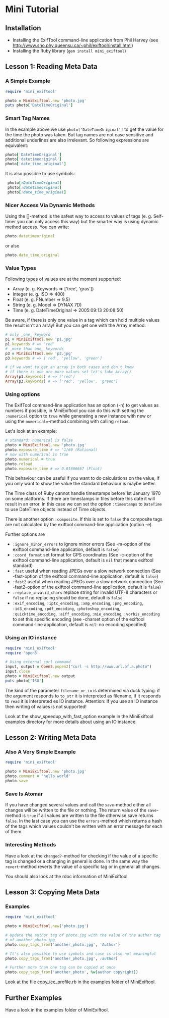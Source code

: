 # Mini Tutorial


## Installation

* Installing the ExifTool command-line application from Phil Harvey
  (see http://www.sno.phy.queensu.ca/~phil/exiftool/install.html)
* Installing the Ruby library (`gem install mini_exiftool`)


## Lesson 1: Reading Meta Data

### A Simple Example

```ruby
require 'mini_exiftool'

photo = MiniExiftool.new 'photo.jpg'
puts photo['DateTimeOriginal']
```

### Smart Tag Names
In the example above we use `photo['DateTimeOriginal']` to
get the value for the time the photo was taken. But tag names are not
case sensitive and additional underlines are also irrelevant. So
following expressions are equivalent:
```ruby
photo['DateTimeOriginal']
photo['datetimeoriginal']
photo['date_time_original']
```

It is also possible to use symbols:
```ruby
 photo[:DateTimeOriginal]
 photo[:datetimeoriginal]
 photo[:date_time_original]
```

### Nicer Access Via Dynamic Methods

Using the []-method is the safest way to access to values of tags
(e. g. Self-timer you can only access this way) but the smarter way is
using dynamic method access. You can write:
```ruby
photo.datetimeoriginal
```
or also
```ruby
photo.date_time_original
```

### Value Types

Following types of values are at the moment supported:
* Array (e. g. Keywords => ['tree', 'gras'])
* Integer (e. g. ISO => 400)
* Float (e. g. FNumber => 9.5)
* String (e. g. Model => DYNAX 7D)
* Time (e. g. DateTimeOriginal => 2005:09:13 20:08:50)

Be aware, if there is only one value in a tag which can hold multiple
values the result isn't an array! But you can get one with the Array
method:
```ruby
# only _one_ keyword
p1 = MiniExiftool.new 'p1.jpg'
p1.keywords # => 'red'
# _more than one_ keywords
p3 = MiniExiftool.new 'p3.jpg'
p3.keywords # => ['red', 'yellow', 'green']

# if we want to get an array in both cases and don't know
# if there is one ore more values set let's take Array()
Array(p1.keywords) # => ['red']
Array(p3.keywords) # => ['red', 'yellow', 'green']
```

### Using options

The ExifTool command-line application has an option (-n) to get values
as numbers if possible, in MiniExiftool you can do this with setting
the `:numerical` option to `true` while generating a new
instance with new or using the `numerical=`-method
combining with calling `reload`.

Let's look at an example:
```ruby
# standard: numerical is false
photo = MiniExiftool.new 'photo.jpg'
photo.exposure_time # => '1/60 (Rational)
# now with numerical is true
photo.numerical = true
photo.reload
photo.exposure_time # => 0.01666667 (Float)
```

This behaviour can be useful if you want to do calculations on the
value, if you only want to show the value the standard behaviour is
maybe better.

The Time class of Ruby cannot handle timestamps before 1st January 1970
on some platforms. If there are timestamps in files before this date it
will result in an error. In this case we can set the option
`:timestamps` to `DateTime` to use DateTime objects instead
of Time objects.

There is another option `:composite`. If this is set to
`false` the composite tags are not calculated by the exiftool
command-line application (option -e).

Further options are
* `:ignore_minor_errors` to ignore minor
  errors (See -m-option of the exiftool command-line application,
  default is `false`)
* `:coord_format` set format for GPS coordinates (See
  -c-option of the exiftool command-line application, default is `nil`
  that means exiftool standard)
* `:fast` useful when reading JPEGs over a slow network connection
  (See -fast-option of the exiftool command-line application, default is `false`)
* `:fast2` useful when reading JPEGs over a slow network connection
  (See -fast2-option of the exiftool command-line application, default is `false`)
* `:replace_invalid_chars` replace string for invalid
  UTF-8 characters or `false` if no replacing should be done,
  default is `false`
* `:exif_encoding`, `:iptc_encoding`,
  `:xmp_encoding`, `:png_encoding`,
  `:id3_encoding`, `:pdf_encoding`,
  `:photoshop_encoding`, `:quicktime_encoding`,
  `:aiff_encoding`, `:mie_encoding`,
  `:vorbis_encoding` to set this specific encoding (see
  -charset option of the exiftool command-line application, default is
  `nil`: no encoding specified)

### Using an IO instance

```ruby
require 'mini_exiftool'
require 'open3'

# Using external curl command
input, output = Open3.popen2("curl -s http://www.url.of.a.photo")
input.close
photo = MiniExiftool.new output
puts photo['ISO']
```

The kind of the parameter `filename_or_io` is determined via duck typing:
if the argument responds to `to_str` it is interpreted as filename, if it
responds to `read` it is interpreted es IO instance.
Attention: If you use an IO instance then writing of values is not supported!

Look at the show_speedup_with_fast_option example in the MiniExiftool examples
directory for more details about using an IO instance.


## Lesson 2: Writing Meta Data

### Also A Very Simple Example

```ruby
require 'mini_exiftool'

photo = MiniExiftool.new 'photo.jpg'
photo.comment = 'hello world'
photo.save
```


### Save Is Atomar

If you have changed several values and call the `save`-method either
all changes will be written to the file or nothing. The return value
of the `save`-method is `true` if all values are written to the file
otherwise save returns `false`. In the last case you can use the
`errors`-method which returns a hash of the tags which values couldn't
be written with an error message for each of them.


### Interesting Methods

Have a look at the `changed?`-method for checking if the
value of a specific tag is changed or a changing in general is
done. In the same way the `revert`-method reverts the value of a
specific tag or in general all changes.

You should also look at the rdoc information of MiniExiftool.


## Lesson 3: Copying Meta Data

### Examples

```ruby
require 'mini_exiftool'

photo = MiniExiftool.new('photo.jpg')

# Update the author tag of photo.jpg with the value of the author tag
# of another_photo.jpg
photo.copy_tags_from('another_photo.jpg', 'Author')

# It's also possible to use symbols and case is also not meaningful
photo.copy_tags_from('another_photo.jpg', :author)

# Further more than one tag can be copied at once
photo.copy_tags_from('another_photo', %w[author copyright])
```

Look at the file copy_icc_profile.rb in the examples folder of MiniExiftool.


## Further Examples

Have a look in the examples folder of MiniExiftool.
